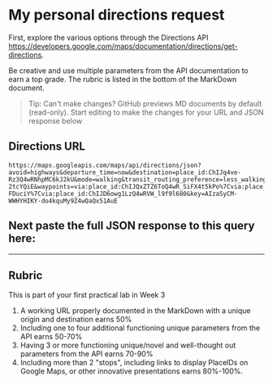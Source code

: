 # My personal directions request

First, explore the various options through the Directions API https://developers.google.com/maps/documentation/directions/get-directions. 

Be creative and use multiple parameters from the API documentation to earn a top grade. The rubric is listed in the bottom of the MarkDown document. 

> Tip: Can't make changes? GitHub previews MD documents by default (read-only). Start editing to make the changes for your URL and JSON response below

## Directions URL

```
https://maps.googleapis.com/maps/api/directions/json?avoid=highways&departure_time=now&destination=place_id:ChIJq4ve-Rz3Q4wRNhpMC6kJ2kU&mode=walking&transit_routing_preference=less_walking&origin=place_id:ChIJj_PrX1ToQ4wRurd-2tcYQiE&waypoints=via:place_id:ChIJQxZTZ6ToQ4wR_SiFX4t5kPo%7Cvia:place_id:ChIJ6zlA_BTwQ4wRMX_BEO9NUTs%7Cvia:place_id:ChIJ6TsnypvtQ4wRtbfi-FDuciY%7Cvia:place_id:ChIJD6owg1LzQ4wRVW_l9f9l680&key=AIzaSyCM-WWHYHIKY-do4kquMy9Z4wQaQx51AuE
```

## Next paste the full JSON response to this query here:


____
## Rubric

This is part of your first practical lab in Week 3 

1. A working URL properly documented in the MarkDown with a unique origin and destination earns 50%
2. Including one to four additional functioning unique parameters from the API earns 50-70%
3. Having 3 or more functioning unique/novel and well-thought out parameters from the API earns 70-90%
4. Including more than 2 "stops", including links to display PlaceIDs on Google Maps, or other innovative presentations earns 80%-100%. 
